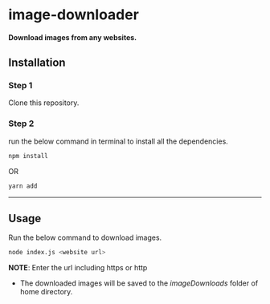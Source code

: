 # image-downloader

#### Download images from any websites.

## Installation

### Step 1

Clone this repository.

### Step 2

run the below command in terminal to install all the dependencies.

```bash
npm install
```

OR

```bash
yarn add
```

---

## Usage

Run the below command to download images.

```bash
node index.js <website url>
```

**NOTE**: Enter the url including https or http

- The downloaded images will be saved to the _imageDownloads_ folder of home directory.
